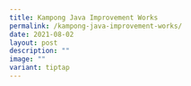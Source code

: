 ```yaml
---
title: Kampong Java Improvement Works
permalink: /kampong-java-improvement-works/
date: 2021-08-02
layout: post
description: ""
image: ""
variant: tiptap
---
```

